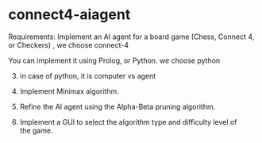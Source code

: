 # connect4-aiagent
Requirements:
Implement an AI agent for a board game (Chess, Connect 4, or Checkers) , we choose connect-4


 You can implement it using Prolog, or Python. we choose python
 
3.  in case of python, it is computer vs agent


5. Implement Minimax algorithm.


7. Refine the AI agent using the Alpha-Beta pruning algorithm. 



6. Implement a GUI to select the algorithm type and difficulty level of the game.
